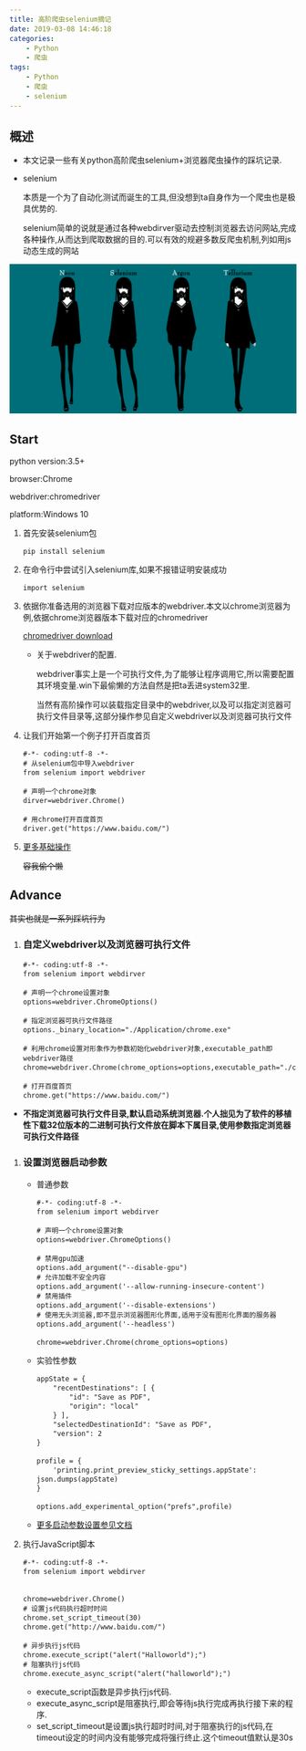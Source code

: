```yaml
---
title: 高阶爬虫selenium摘记
date: 2019-03-08 14:46:18
categories:
    - Python
    - 爬虫
tags:
    - Python
    - 爬虫
    - selenium
---
```

## 概述

* 本文记录一些有关python高阶爬虫selenium+浏览器爬虫操作的踩坑记录.
* selenium

    本质是一个为了自动化测试而诞生的工具,但没想到ta自身作为一个爬虫也是极具优势的.
    
    selenium简单的说就是通过各种webdirver驱动去控制浏览器去访问网站,完成各种操作,从而达到爬取数据的目的.可以有效的规避多数反爬虫机制,列如用js动态生成的网站

![](selenium.jpeg)
<!--more-->

## Start

python version:3.5+

browser:Chrome

webdriver:chromedriver

platform:Windows 10

1. 首先安装selenium包
    ```
    pip install selenium
    ```

2. 在命令行中尝试引入selenium库,如果不报错证明安装成功
   ```
   import selenium
   ```

3. 依据你准备选用的浏览器下载对应版本的webdriver.本文以chrome浏览器为例,依据chrome浏览器版本下载对应的chromedriver


   [chromedriver download](https://npm.taobao.org/mirrors/chromedriver)

   * 关于webdriver的配置.

        webdriver事实上是一个可执行文件,为了能够让程序调用它,所以需要配置其环境变量.win下最偷懒的方法自然是把ta丢进system32里.

        当然有高阶操作可以装载指定目录中的webdriver,以及可以指定浏览器可执行文件目录等,这部分操作参见自定义webdriver以及浏览器可执行文件
4. 让我们开始第一个例子打开百度首页
   ```
   #-*- coding:utf-8 -*-
   # 从selenium包中导入webdriver
   from selenium import webdriver   

   # 声明一个chrome对象
   dirver=webdriver.Chrome()            

   # 用chrome打开百度首页
   driver.get("https://www.baidu.com/") 
   ```

5. [更多基础操作](https://blog.csdn.net/yj1556492839/article/details/79671008)
    
    ~~容我偷个懒~~

## Advance
~~其实也就是一系列踩坑行为~~

1. ### 自定义webdriver以及浏览器可执行文件
    ```
    #-*- coding:utf-8 -*-
    from selenium import webdirver
    
    # 声明一个chrome设置对象
    options=webdriver.ChromeOptions()

    # 指定浏览器可执行文件路径
    options._binary_location="./Application/chrome.exe"

    # 利用chrome设置对形象作为参数初始化webdriver对象,executable_path即webdriver路径
    chrome=webdriver.Chrome(chrome_options=options,executable_path="./chromedriver.exe")

    # 打开百度首页
    chrome.get("https://www.baidu.com/")

    ```
 
* **不指定浏览器可执行文件目录,默认启动系统浏览器.个人拙见为了软件的移植性下载32位版本的二进制可执行文件放在脚本下属目录,使用参数指定浏览器可执行文件路径**
1. ### 设置浏览器启动参数
   
   * 普通参数
   
        ```
        #-*- coding:utf-8 -*-
        from selenium import webdirver
        
        # 声明一个chrome设置对象
        options=webdriver.ChromeOptions()

        # 禁用gpu加速
        options.add_argument("--disable-gpu")
        # 允许加载不安全内容
        options.add_argument('--allow-running-insecure-content')
        # 禁用插件
        options.add_argument('--disable-extensions')
        # 使用无头浏览器,即不显示浏览器图形化界面,适用于没有图形化界面的服务器
        options.add_argument('--headless')

        chrome=webdriver.Chrome(chrome_options=options)
        ```
    * 实验性参数
        ```
        appState = { 
            "recentDestinations": [ { 
                "id": "Save as PDF", 
                "origin": "local" 
            } ], 
            "selectedDestinationId": "Save as PDF", 
            "version": 2
        } 

        profile = {
            'printing.print_preview_sticky_settings.appState': json.dumps(appState)
        } 
        
        options.add_experimental_option("prefs",profile)

        ```
    * [更多启动参数设置参见文档](https://peter.sh/experiments/chromium-command-line-switches/)

1. 执行JavaScript脚本
    ```
    #-*- coding:utf-8 -*-
    from selenium import webdirver


    chrome=webdriver.Chrome()
    # 设置js代码执行超时时间
    chrome.set_script_timeout(30)
    chrome.get("http://www.baidu.com/")
    
    # 异步执行js代码
    chrome.execute_script("alert("Halloworld");")
    # 阻塞执行js代码
    chrome.execute_async_script("alert("halloworld");")
    ```
    * execute_script函数是异步执行js代码.
    * execute_async_script是阻塞执行,即会等待js执行完成再执行接下来的程序.
    * set_script_timeout是设置js执行超时时间,对于阻塞执行的js代码,在timeout设定的时间内没有能够完成将强行终止.这个timeout值默认是30s
  
